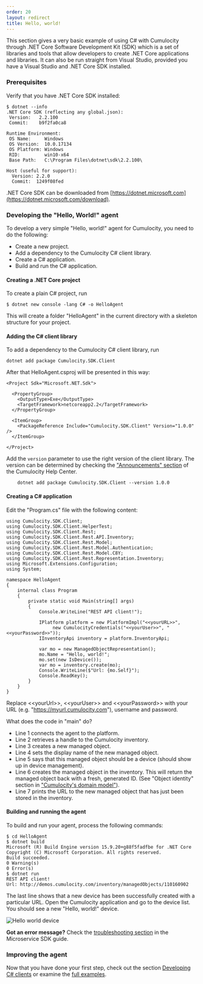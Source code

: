 ```yaml
---
order: 20
layout: redirect
title: Hello, world!
---
```


This section gives a very basic example of using C# with Cumulocity through .NET Core Software Development Kit (SDK) which is a set of libraries and tools that allow developers to create .NET Core applications and libraries. It can also be run straight from Visual Studio, provided you have a Visual Studio and .NET Core SDK installed.

### Prerequisites

Verify that you have .NET Core SDK installed:

	$ dotnet --info
    .NET Core SDK (reflecting any global.json):
     Version:   2.2.100
     Commit:    b9f2fa0ca8

    Runtime Environment:
     OS Name:     Windows
     OS Version:  10.0.17134
     OS Platform: Windows
     RID:         win10-x64
     Base Path:   C:\Program Files\dotnet\sdk\2.2.100\

    Host (useful for support):
      Version: 2.2.0
      Commit:  1249f08fed

.NET Core SDK can be downloaded from [https://dotnet.microsoft.com](https://dotnet.microsoft.com/download).


### Developing the "Hello, World!" agent

To develop a very simple "Hello, world!" agent for Cumulocity, you need to do the following:

* Create a new project.
* Add a dependency to the Cumulocity C# client library.
* Create a C# application.
* Build and run the C# application.

#### Creating a .NET Core project

To create a plain C# project, run

	$ dotnet new console -lang C# -o HelloAgent

This will create a folder "HelloAgent" in the current directory with a skeleton structure for your project.

#### Adding the C# client library
To add a dependency to the Cumulocity C# client library, run

	dotnet add package Cumulocity.SDK.Client

After that HelloAgent.csproj will be presented in this way:

~~~
<Project Sdk="Microsoft.NET.Sdk">

  <PropertyGroup>
    <OutputType>Exe</OutputType>
    <TargetFramework>netcoreapp2.2</TargetFramework>
  </PropertyGroup>

  <ItemGroup>
    <PackageReference Include="Cumulocity.SDK.Client" Version="1.0.0" />
  </ItemGroup>

</Project>
~~~


Add the `version` parameter to use the right version of the client library. The version can be determined by checking the ["Announcements" section](https://cumulocity.zendesk.com/hc/en-us/sections/200381323-Announcements) of the Cumulocity Help Center.

~~~
	dotnet add package Cumulocity.SDK.Client --version 1.0.0
~~~

#### Creating a C# application

Edit the "Program.cs" file with the following content:

~~~
using Cumulocity.SDK.Client;
using Cumulocity.SDK.Client.HelperTest;
using Cumulocity.SDK.Client.Rest;
using Cumulocity.SDK.Client.Rest.API.Inventory;
using Cumulocity.SDK.Client.Rest.Model;
using Cumulocity.SDK.Client.Rest.Model.Authentication;
using Cumulocity.SDK.Client.Rest.Model.C8Y;
using Cumulocity.SDK.Client.Rest.Representation.Inventory;
using Microsoft.Extensions.Configuration;
using System;

namespace HelloAgent
{
	internal class Program
	{
		private static void Main(string[] args)
		{
			Console.WriteLine("REST API client!");

			IPlatform platform = new PlatformImpl("<<yourURL>>",
				 new CumulocityCredentials("<<yourUser>>", "<<yourPassword>>"));
			IInventoryApi inventory = platform.InventoryApi;

			var mo = new ManagedObjectRepresentation();
			mo.Name = "Hello, world!";
			mo.set(new IsDevice());
			var mo = inventory.create(mo);
			Console.WriteLine($"Url: {mo.Self}");
			Console.ReadKey();
		}
	}
}
~~~


Replace &lt;&lt;yourUrl&gt;&gt;, &lt;&lt;yourUser&gt;&gt; and &lt;&lt;yourPassword&gt;&gt; with your URL (e.g. "https://myurl.cumulocity.com"), username and password.

What does the code in "main" do?

-   Line 1 connects the agent to the platform.
-   Line 2 retrieves a handle to the Cumulocity inventory.
-   Line 3 creates a new managed object.
-   Line 4 sets the display name of the new managed object.
-   Line 5 says that this managed object should be a device (should show up in device management).
-   Line 6 creates the managed object in the inventory. This will return the managed object back with a fresh, generated ID. (See "Object identity" section in ["Cumulocity's domain model"](/guides/concepts/domain-model)).
-   Line 7 prints the URL to the new managed object that has just been stored in the inventory.

#### Building and running the agent

To build and run your agent, process the following commands:

	$ cd HelloAgent
	$ dotnet build
    Microsoft (R) Build Engine version 15.9.20+g88f5fadfbe for .NET Core
	Copyright (C) Microsoft Corporation. All rights reserved.
	Build succeeded.
    0 Warning(s)
    0 Error(s)
    $ dotnet run
    REST API client!
	Url: http://demos.cumulocity.com/inventory/managedObjects/110160902


The last line shows that a new device has been successfully created with a particular URL. Open the Cumulocity application and go to the device list. You should see a new "Hello, world!" device.

![Hello world device](/guides/images/java/hello.png)

**Got an error message?** Check the [troubleshooting section](/guides/microservice-sdk/cs#troubleshooting) in the Microservice SDK guide.

### Improving the agent

Now that you have done your first step, check out the section [Developing C# clients](/guides/device-sdk/cs#developing-cs-clients) or examine the [full examples](/guides/device-sdk/java#agents).